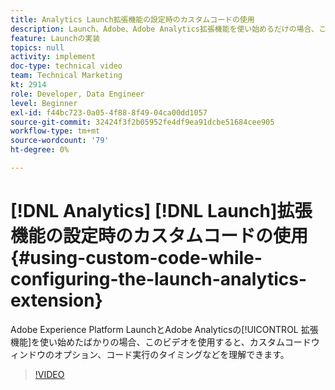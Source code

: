 ```yaml
---
title: Analytics Launch拡張機能の設定時のカスタムコードの使用
description: Launch、Adobe、Adobe Analytics拡張機能を使い始めるだけの場合、このビデオを使用すると、カスタムコードウィンドウオプション、コード実行のタイミングなどを理解できます。
feature: Launchの実装
topics: null
activity: implement
doc-type: technical video
team: Technical Marketing
kt: 2914
role: Developer, Data Engineer
level: Beginner
exl-id: f44bc723-0a05-4f88-8f49-04ca00dd1057
source-git-commit: 32424f3f2b05952fe4df9ea91dcbe51684cee905
workflow-type: tm+mt
source-wordcount: '79'
ht-degree: 0%

---
```


# [!DNL Analytics] [!DNL Launch]拡張機能の設定時のカスタムコードの使用 {#using-custom-code-while-configuring-the-launch-analytics-extension}

Adobe Experience Platform LaunchとAdobe Analyticsの[!UICONTROL 拡張機能]を使い始めたばかりの場合、このビデオを使用すると、カスタムコードウィンドウのオプション、コード実行のタイミングなどを理解できます。

>[!VIDEO](https://video.tv.adobe.com/v/27272/?quality=9)
